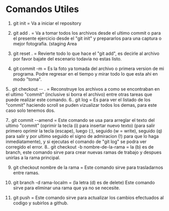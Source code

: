 # Comandos Utiles

1. git init = Va a iniciar el repository 
2. git add . = Va a tomar todos los archivos desde el ultimo commit o para el presente ejercicio desde el "git init" y prepararlos para una captura o mejor fotografia. (staging Area

3. git reset . = Revierte todo lo que hace el "git add", es decirle al archivo por favor bajate del escenario todavia no estas listo.
4. git commit -m = Es la foto ya tomada del archivo o primera version de mi programa. Podre regresar en el tiempo y mirar todo lo que esta ahi en modo "toma".

5.. git checkout -- . = Reconstruye los archivos a como se encontraban en el ultimo "commit" (inclusive si borra el archivo) entre otras tareas que puede realizar este comando.
6.. git log = Es para ver el listado de los "commit" haciendo scroll se puden vizualizar todos los demas, para este caso solo tenemos dos.

7.. git commit --amend = Este comando se usa para arreglar el texto del ultimo "commit" (oprimir la tecla (i) para insertar nuevo texto) (para salir primero oprimir la tecla (escape), luego (:), seguido (w = write), seguido (q) para salir y por ultimo seguido el signo de admiracion (!) para que lo haga inmediatamente), y si ejecutas el comando de "git log" se podra ver corregido el error.
8.. git checkout -b nombre-de-la-rama = la (b) es de branch, este comando sirve para crear nuevas ramas de trabajo y despues unirlas a la rama principal.

9. git checkout nombre de la rama = Este comando sirve para trasladarnos entre ramas.
10. git branch -d rama-localm = (la letra (d) es de delete) Este comando sirve para eliminar una rama que ya no se necesite. 

11. git push = Este comando sirve para actualizar los cambios efectuados al codigo y subirlos a github. 